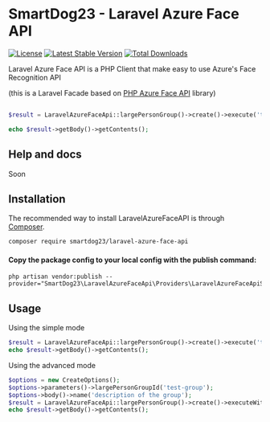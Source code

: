 SmartDog23 - Laravel Azure Face API
===================================

[![License](https://poser.pugx.org/smartdog23/laravel-azure-face-api/license)](https://packagist.org/packages/smartdog23/laravel-azure-face-api)
[![Latest Stable Version](https://poser.pugx.org/smartdog23/laravel-azure-face-api/v/stable)](https://packagist.org/packages/smartdog23/laravel-azure-face-api)
[![Total Downloads](https://poser.pugx.org/smartdog23/laravel-azure-face-api/downloads)](https://packagist.org/packages/smartdog23/laravel-azure-face-api)


Laravel Azure Face API is a PHP Client that make easy to use Azure's Face Recognition API

(this is a Laravel Facade based on [PHP Azure Face API](https://github.com/smartdog23/php-azure-face-api) library)


```php

$result = LaravelAzureFaceApi::largePersonGroup()->create()->execute('test-group', 'description of the group');

echo $result->getBody()->getContents();

```

## Help and docs

Soon


## Installation

The recommended way to install LaravelAzureFaceAPI is through
[Composer](https://getcomposer.org/).

```bash
composer require smartdog23/laravel-azure-face-api
```

#### Copy the package config to your local config with the publish command:

```shell
php artisan vendor:publish --provider="SmartDog23\LaravelAzureFaceApi\Providers\LaravelAzureFaceApiServiceProvider"
```

## Usage


Using the simple mode

```php
$result = LaravelAzureFaceApi::largePersonGroup()->create()->execute('test-group', 'description of the group');
echo $result->getBody()->getContents();
```



Using the advanced mode

```php
$options = new CreateOptions();
$options->parameters()->largePersonGroupId('test-group');
$options->body()->name('description of the group');
$result = LaravelAzureFaceApi::largePersonGroup()->create()->executeWithOptions($options);
echo $result->getBody()->getContents();
```
